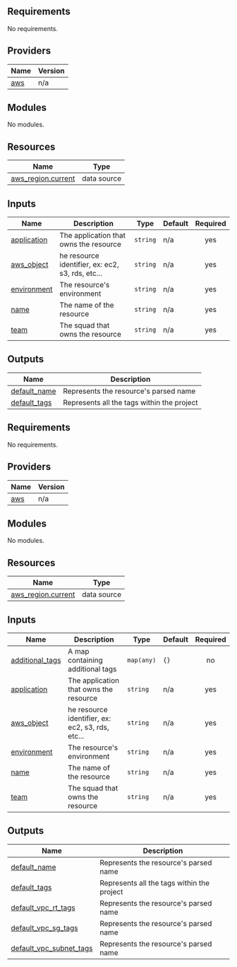 ## Requirements

No requirements.

## Providers

| Name                                             | Version |
| ------------------------------------------------ | ------- |
| <a name="provider_aws"></a> [aws](#provider_aws) | n/a     |

## Modules

No modules.

## Resources

| Name                                                                                                        | Type        |
| ----------------------------------------------------------------------------------------------------------- | ----------- |
| [aws_region.current](https://registry.terraform.io/providers/hashicorp/aws/latest/docs/data-sources/region) | data source |

## Inputs

| Name                                                               | Description                                      | Type     | Default | Required |
| ------------------------------------------------------------------ | ------------------------------------------------ | -------- | ------- | :------: |
| <a name="input_application"></a> [application](#input_application) | The application that owns the resource           | `string` | n/a     |   yes    |
| <a name="input_aws_object"></a> [aws_object](#input_aws_object)    | he resource identifier, ex: ec2, s3, rds, etc... | `string` | n/a     |   yes    |
| <a name="input_environment"></a> [environment](#input_environment) | The resource's environment                       | `string` | n/a     |   yes    |
| <a name="input_name"></a> [name](#input_name)                      | The name of the resource                         | `string` | n/a     |   yes    |
| <a name="input_team"></a> [team](#input_team)                      | The squad that owns the resource                 | `string` | n/a     |   yes    |

## Outputs

| Name                                                                    | Description                                |
| ----------------------------------------------------------------------- | ------------------------------------------ |
| <a name="output_default_name"></a> [default_name](#output_default_name) | Represents the resource's parsed name      |
| <a name="output_default_tags"></a> [default_tags](#output_default_tags) | Represents all the tags within the project |

<!-- BEGIN_TF_DOCS -->
## Requirements

No requirements.

## Providers

| Name | Version |
|------|---------|
| <a name="provider_aws"></a> [aws](#provider\_aws) | n/a |

## Modules

No modules.

## Resources

| Name | Type |
|------|------|
| [aws_region.current](https://registry.terraform.io/providers/hashicorp/aws/latest/docs/data-sources/region) | data source |

## Inputs

| Name | Description | Type | Default | Required |
|------|-------------|------|---------|:--------:|
| <a name="input_additional_tags"></a> [additional\_tags](#input\_additional\_tags) | A map containing additional tags | `map(any)` | `{}` | no |
| <a name="input_application"></a> [application](#input\_application) | The application that owns the resource | `string` | n/a | yes |
| <a name="input_aws_object"></a> [aws\_object](#input\_aws\_object) | he resource identifier, ex: ec2, s3, rds, etc... | `string` | n/a | yes |
| <a name="input_environment"></a> [environment](#input\_environment) | The resource's environment | `string` | n/a | yes |
| <a name="input_name"></a> [name](#input\_name) | The name of the resource | `string` | n/a | yes |
| <a name="input_team"></a> [team](#input\_team) | The squad that owns the resource | `string` | n/a | yes |

## Outputs

| Name | Description |
|------|-------------|
| <a name="output_default_name"></a> [default\_name](#output\_default\_name) | Represents the resource's parsed name |
| <a name="output_default_tags"></a> [default\_tags](#output\_default\_tags) | Represents all the tags within the project |
| <a name="output_default_vpc_rt_tags"></a> [default\_vpc\_rt\_tags](#output\_default\_vpc\_rt\_tags) | Represents the resource's parsed name |
| <a name="output_default_vpc_sg_tags"></a> [default\_vpc\_sg\_tags](#output\_default\_vpc\_sg\_tags) | Represents the resource's parsed name |
| <a name="output_default_vpc_subnet_tags"></a> [default\_vpc\_subnet\_tags](#output\_default\_vpc\_subnet\_tags) | Represents the resource's parsed name |
<!-- END_TF_DOCS -->